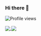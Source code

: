 ### Hi there 👋

![Profile views](https://gpvc.arturio.dev/ApiALED)

<a href="https://www.youtube.com/watch?v=vTIIMJ9tUc8">
  <img align="center" src="https://github-readme-stats.vercel.app/api?username=ApiALED&count_private=true&show_icons=true&theme=dark&include_all_commits=true" />
</a>
<a href="https://www.youtube.com/watch?v=PL9iMPx9CpQ">
  <img align="center" src="https://github-readme-stats.vercel.app/api/top-langs/?username=ApiALED&langs_count=10&layout=compact&hide=javascript" />
</a>
